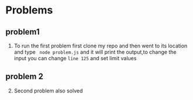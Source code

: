 # Problems 

## problem1
 1. To run the first problem first clone my repo and then went to its location and type ``` node problem.js``` and it will print the output,to change the input you can change ``` line 125 ``` and set limit values

## problem 2
2.  Second problem also solved 